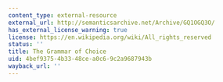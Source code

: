 ```yaml
---
content_type: external-resource
external_url: http://semanticsarchive.net/Archive/GQ1OGQ3O/
has_external_license_warning: true
license: https://en.wikipedia.org/wiki/All_rights_reserved
status: ''
title: The Grammar of Choice
uid: 4bef9375-4b33-48ce-a0c6-9c2a9687943b
wayback_url: ''
---
```

